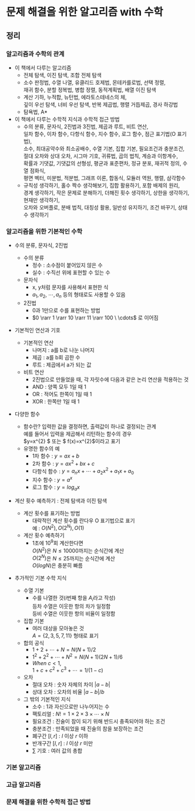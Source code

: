 # 문제 해결을 위한 알고리즘 with 수학

## 정리

### 알고리즘과 수학의 관계

- 이 책에서 다루는 알고리즘
    - 전체 탐색, 이진 탐색, 조합 전체 탐색
    - 소수 판정법, 수열 나열, 유클리드 호제법, 몬테카를로법, 선택 정렬, \
    재귀 함수, 분할 정복법, 병합 정렬, 동적계획법, 배열 이진 탐색
    - 계산 기하, 누적합, 뉴턴법, 에라토스테네스의 체, \
    깊이 우선 탐색, 너비 우선 탐색, 반복 제곱법, 행렬 거듭제곱, 경사 하강법
    - 탐욕법, A*
- 이 책에서 다루는 수학적 지식과 수학적 접근 방법
    - 수의 분류, 문자식, 2진법과 3진법, 제곱과 루트, 비트 연산, \
    일차 함수, 이차 함수, 다항식 함수, 지수 함수, 로그 함수, 점근 표기법(O 표기법), \
    소수, 최대공약수와 최소공배수, 수열 기본, 집합 기본, 필요조건과 충분조건, \
    절대 오차와 상대 오차, 시그마 기호, 귀류법, 곱의 법칙, 계승과 이항계수, \
    확률과 기댓값, 기댓값의 선형성, 평균과 표준편차, 정규 분포, 재귀적 정의, 수열 점화식, \
    평면 벡터, 미분법, 적분법, 그래프 이론, 합동식, 모듈러 역원, 행렬, 삼각함수
    - 규칙성 생각하기, 홀수 짝수 생각해보기, 집합 활용하기, 포함 배제의 원리, \
    경계 생각하기, 작은 문제로 분해하기, 더해진 횟수 생각하기, 상한을 생각하기, 현재만 생각하기, \
    오차와 오버플로, 분배 법칙, 대칭성 활용, 일반성 유지하기, 조건 바꾸기, 상태 수 생각하기

### 알고리즘을 위한 기본적인 수학

- 수의 분류, 문자식, 2진법
    - 수의 분류
        - 정수 : 소수점이 붙어있지 않은 수
        - 실수 : 수직선 위에 표현할 수 있는 수
    - 문자식
        - x, y처럼 문자를 사용해서 표현한 식
        - $a_{1}, a_{2}, \ \cdots, a_{n}$ 등의 형태로도 사용할 수 있음
    - 2진법
        - 0과 1만으로 수를 표현하는 방법
        - $0 \rarr 1 \rarr 10 \rarr 11 \rarr 100 \ \cdots$ 로 이어짐

- 기본적인 연산과 기호
    - 기본적인 연산
        - 나머지 : a를 b로 나눈 나머지
        - 제곱 : a를 b회 곱한 수
        - 루트 : 제곱에서 a가 되는 값
    - 비트 연산
        - 2진법으로 만들었을 때, 각 자릿수에 다음과 같은 논리 연산을 적용하는 것
        - AND : 양쪽 모두 1일 때 1
        - OR : 적어도 한쪽이 1일 때 1
        - XOR : 한쪽만 1일 때 1

- 다양한 함수
    - 함수란?
        입력한 값을 결정하면, 출력값이 하나로 결정되는 관계 \
        예를 들어서 입력을 제곱해서 리턴하는 함수의 경우 \
        $y=x^{2} $ 또는 $ f(x)=x^{2}$이라고 표기
    - 유명한 함수의 예
        - 1차 함수 : $y=ax+b$
        - 2차 함수 : $y=ax^{2}+bx+c$
        - 다항식 함수 : $y=a_{n}x+\cdots+a_{2}x^{2}+a_{1}x+a_{0}$
        - 지수 함수 : $y=a^{x}$
        - 로그 함수 : $y=log_{a}x$

- 계산 횟수 예측하기 : 전체 탐색과 이진 탐색
    - 계산 횟수를 표기하는 방법
        - 대략적인 계산 횟수를 란다우 O 표기법으로 표기 \
        예 : $O(N^{2}), O(2^{N}), O(1)$
    - 계산 횟수 예측하기
        - 1초에 $10^9$회 계산한다면 \
        $O(N^{2})$은 $N\leq10000$까지는 순식간에 계산 \
        $O(2^{N})$은 $N\leq25$까지는 순식간에 계산 \
        $O(logN)$은 충분히 빠름

- 추가적인 기본 수학 지식
    - 수열 기본
        - 수를 나열한 것($i$번째 항을 $A_{i}$라고 작성) \
        등차 수열은 이웃한 항의 차가 일정함 \
        등비 수열은 이웃한 항의 비율이 일정함
    - 집합 기본
        - 여러 대상을 모아놓은 것 \
        $A=\{2,3,5,7,11\}$ 형태로 표기
    - 합의 공식
        - $1+2+\cdots+N=N(N+1)/2$
        - $1^{2}+2^{2}+\cdots+N^{2}=N(N+1)(2N+1)/6$
        - $When \ c < 1,$ \
        $1+c+c^{2}+c^{3}+\cdots=1/(1-c)$
    - 오차
        - 절대 오차 : 숫자 자체의 차이 $|a-b|$
        - 상대 오차 : 오차의 비율 $|a-b|/b$
    - 그 밖의 기본적인 지식
        - 소수 : 1과 자신으로만 나누어지는 수
        - 팩토리얼 : $N!=1 \times 2 \times 3 \times \cdots \times N$
        - 필요조건 : 진술이 참이 되기 위해 반드시 충족되어야 하는 조건
        - 충분조건 : 만족되었을 때 진술의 참을 보장하는 조건
        - 폐구간 $[l,r]$ : $l$ 이상 $r$ 이하
        - 반개구간 $[l, r]$ : $l$ 이상 $r$ 미만
        - $\sum$ 기호 : 여러 값의 총합
        
### 기본 알고리즘

### 고급 알고리즘

### 문제 해결을 위한 수학적 접근 방법

